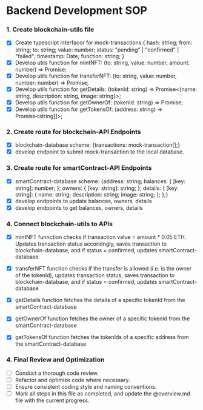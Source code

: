 # Backend Development SOP


### 1. Create blockchain-utils file
- [x] Create typescript interfacor for mock-transactions:{
    hash: string;
    from: string;
    to: string;
    value: number;
    status: "pending" | "confirmed" | "failed";
    timestamp: Date;
    function: string;
}
- [x] Develop utils function for mintNFT: (to: string, value: number, amount: number) => Promise<string>;
- [x] Develop utils function for transferNFT: (to: string, value: number, number: number) => Promise<string>;
- [x] Develop utils function for getDetails: (tokenId: string) => Promise<{name: string, description: string, image: string}>;
- [x] Develop utils function for getOwnerOf: (tokenId: string) => Promise<string>;
- [x] Develop utils function for getTokensOf: (address: string) => Promise<string[]>;

### 2. Create route for blockchain-API Endpoints
- [x] blockchain-database scheme: {transactions: mock-transaction[];}
- [x] develop endpoint to submit mock-transaction to the local database. 

### 3. Create route for smartContract-API Endpoints
- [x] smartContract-database scheme: {address: string; balances: { [key: string]: number; }; owners: { [key: string]: string; }; details: { [key: string]: { name: string; description: string; image: string; }; };}
- [x] develop endpoints to update balances, owners, details
- [x] develop endpoints to get balances, owners, details

### 4. Connect blockchain-utils to APIs
- [x] mintNFT funnction checks if transaction value = amount * 0.05 ETH. Updates transaction status accoridngly, saves transaction to blockchain-database, and if status = confirmed, updates smartContract-database
- [x] transferNFT function checks if the transfer is allowed (i.e. is the owner of the tokenId), updates transaction status, saves transaction to blockchain-database, and if status = confirmed, updates smartContract-database
- [x] getDetails function fetches the details of a specific tokenId from the smartContract-database
- [x] getOwnerOf function fetches the owner of a specific tokenId from the smartContract-database
- [x] getTokensOf function fetches the tokenIds of a specific address from the smartContract-database




### 4. Final Review and Optimization
- [ ] Conduct a thorough code review.
- [ ] Refactor and optimize code where necessary.
- [ ] Ensure consistent coding style and naming conventions.
- [ ] Mark all steps in this file as completed, and update the @overview.md file with the current progress.